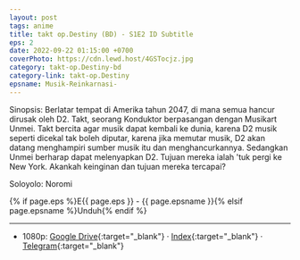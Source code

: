 ```yaml
---
layout: post
tags: anime
title: takt op.Destiny (BD) - S1E2 ID Subtitle
eps: 2
date: 2022-09-22 01:15:00 +0700
coverPhoto: https://cdn.lewd.host/4GSTocjz.jpg
category: takt-op.Destiny-bd
category-link: takt-op.Destiny
epsname: Musik-Reinkarnasi-
---
```


Sinopsis: Berlatar tempat di Amerika tahun 2047, di mana semua hancur dirusak oleh D2. Takt, seorang Konduktor berpasangan dengan Musikart Unmei. Takt bercita agar musik dapat kembali ke dunia, karena D2 musik seperti dicekal tak boleh diputar, karena jika memutar musik, D2 akan datang menghampiri sumber musik itu dan menghancurkannya. Sedangkan Unmei berharap dapat melenyapkan D2. Tujuan mereka ialah 'tuk pergi ke New York. Akankah keinginan dan tujuan mereka tercapai?

Soloyolo: Noromi

{% if page.eps %}E{{ page.eps }} - {{ page.epsname }}{% elsif page.epsname %}Unduh{% endif %}

---
- 1080p: [Google Drive](https://drive.google.com/file/d/1r3qO8Gus2-1CrLRDF0wiytvuG9lL_7DM/view?usp=sharing){:target="_blank"} &middot; [Index](https://proyek.a-1ddl.workers.dev/0:/Musim%20Gugur%202021/%5BBD%5D/%5BA-1%5D%20takt%20op.Destiny%20%5BBD%5D%5B1080p%20FLAC%5D/%5BA-1%5D%20takt%20op.Destiny%20%20-%2002%20%5BBD%5D%5B1080p%20FLAC%5D%5B4364B5AE%5D.mkv){:target="_blank"} &middot; [Telegram](https://t.me/a1fansubweeklies/127){:target="_blank"}
